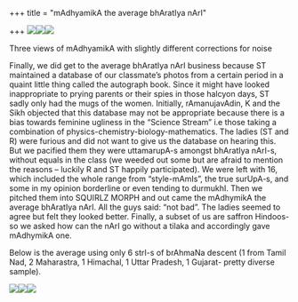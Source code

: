 +++
title = "mAdhyamikA the average bhAratIya nArI"

+++
[![](https://i0.wp.com/photos1.blogger.com/blogger/2010/410/320/average_nari3.jpg)](http://photos1.blogger.com/blogger/2010/410/1600/average_nari3.jpg)[![](https://i1.wp.com/photos1.blogger.com/blogger/2010/410/320/average_nari.jpg)](http://photos1.blogger.com/blogger/2010/410/1600/average_nari.jpg)[![](https://i1.wp.com/photos1.blogger.com/blogger/2010/410/320/average_nari4.jpg)](http://photos1.blogger.com/blogger/2010/410/1600/average_nari4.jpg)

Three views of mAdhyamikA with slightly different corrections for noise

Finally, we did get to the average bhAratIya nArI business because ST
maintained a database of our classmate’s photos from a certain period in
a quaint little thing called the autograph book. Since it might have
looked inappropriate to prying parents or their spies in those halcyon
days, ST sadly only had the mugs of the women. Initially, rAmanujavAdin,
K and the Sikh objected that this database may not be appropriate
because there is a bias towards feminine ugliness in the “Science
Stream” i.e those taking a combination of
physics-chemistry-biology-mathematics. The ladies (ST and R) were
furious and did not want to give us the database on hearing this. But we
pacified them they were uttamarupA-s amongst bhAratIya nArI-s, without
equals in the class (we weeded out some but are afraid to mention the
reasons – luckily R and ST happily participated). We were left with 16,
which included the whole range from “style-mAmIs”, the true surUpA-s,
and some in my opinion borderline or even tending to durmukhI. Then we
pitched them into SQUIRLZ MORPH and out came the mAdhymikA the average
bhAratIya nArI. All the guys said: “not bad”. The ladies seemed to agree
but felt they looked better. Finally, a subset of us are saffron
Hindoos- so we asked how can the nArI go without a tilaka and
accordingly gave mAdhymikA one.

Below is the average using only 6 strI-s of brAhmaNa descent (1 from
Tamil Nad, 2 Maharastra, 1 Himachal, 1 Uttar Pradesh, 1 Gujarat- pretty
diverse sample).

[![](https://i2.wp.com/photos1.blogger.com/blogger/2010/410/320/brahmana_narI2.jpg)](http://photos1.blogger.com/blogger/2010/410/1600/brahmana_narI2.jpg)[![](https://i1.wp.com/photos1.blogger.com/blogger/2010/410/320/brahmana_narI4.jpg)](http://photos1.blogger.com/blogger/2010/410/1600/brahmana_narI4.jpg)[![](https://i2.wp.com/photos1.blogger.com/blogger/2010/410/320/brahmana_narI3.jpg)](http://photos1.blogger.com/blogger/2010/410/1600/brahmana_narI3.jpg)
